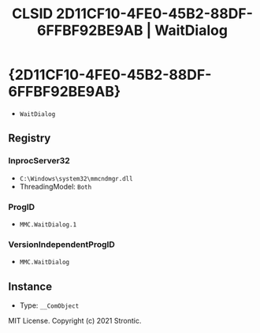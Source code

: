 ﻿---
title: "CLSID 2D11CF10-4FE0-45B2-88DF-6FFBF92BE9AB | WaitDialog"
excerpt: What is COM-Object CLSID 2D11CF10-4FE0-45B2-88DF-6FFBF92BE9AB?
---

# {2D11CF10-4FE0-45B2-88DF-6FFBF92BE9AB}

* `WaitDialog`

## Registry


### InprocServer32

* `C:\Windows\system32\mmcndmgr.dll`
* ThreadingModel: `Both`

### ProgID

* `MMC.WaitDialog.1`

### VersionIndependentProgID

* `MMC.WaitDialog`

## Instance

* Type: `__ComObject`

MIT License. Copyright (c) 2021 Strontic.


